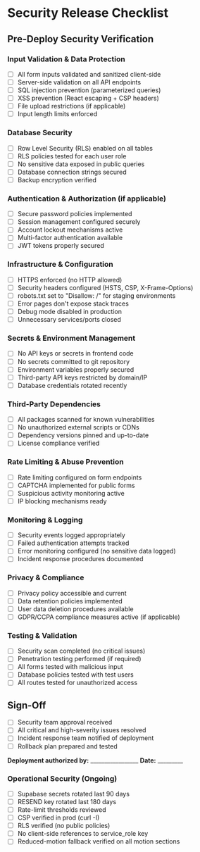 # Security Release Checklist

## Pre-Deploy Security Verification

### Input Validation & Data Protection
- [ ] All form inputs validated and sanitized client-side
- [ ] Server-side validation on all API endpoints
- [ ] SQL injection prevention (parameterized queries)
- [ ] XSS prevention (React escaping + CSP headers)
- [ ] File upload restrictions (if applicable)
- [ ] Input length limits enforced

### Database Security
- [ ] Row Level Security (RLS) enabled on all tables
- [ ] RLS policies tested for each user role
- [ ] No sensitive data exposed in public queries
- [ ] Database connection strings secured
- [ ] Backup encryption verified

### Authentication & Authorization (if applicable)
- [ ] Secure password policies implemented
- [ ] Session management configured securely
- [ ] Account lockout mechanisms active
- [ ] Multi-factor authentication available
- [ ] JWT tokens properly secured

### Infrastructure & Configuration
- [ ] HTTPS enforced (no HTTP allowed)
- [ ] Security headers configured (HSTS, CSP, X-Frame-Options)
- [ ] robots.txt set to "Disallow: /" for staging environments
- [ ] Error pages don't expose stack traces
- [ ] Debug mode disabled in production
- [ ] Unnecessary services/ports closed

### Secrets & Environment Management
- [ ] No API keys or secrets in frontend code
- [ ] No secrets committed to git repository
- [ ] Environment variables properly secured
- [ ] Third-party API keys restricted by domain/IP
- [ ] Database credentials rotated recently

### Third-Party Dependencies
- [ ] All packages scanned for known vulnerabilities
- [ ] No unauthorized external scripts or CDNs
- [ ] Dependency versions pinned and up-to-date
- [ ] License compliance verified

### Rate Limiting & Abuse Prevention
- [ ] Rate limiting configured on form endpoints
- [ ] CAPTCHA implemented for public forms
- [ ] Suspicious activity monitoring active
- [ ] IP blocking mechanisms ready

### Monitoring & Logging
- [ ] Security events logged appropriately
- [ ] Failed authentication attempts tracked
- [ ] Error monitoring configured (no sensitive data logged)
- [ ] Incident response procedures documented

### Privacy & Compliance
- [ ] Privacy policy accessible and current
- [ ] Data retention policies implemented
- [ ] User data deletion procedures available
- [ ] GDPR/CCPA compliance measures active (if applicable)

### Testing & Validation
- [ ] Security scan completed (no critical issues)
- [ ] Penetration testing performed (if required)
- [ ] All forms tested with malicious input
- [ ] Database policies tested with test users
- [ ] All routes tested for unauthorized access

## Sign-Off
- [ ] Security team approval received
- [ ] All critical and high-severity issues resolved
- [ ] Incident response team notified of deployment
- [ ] Rollback plan prepared and tested

**Deployment authorized by:** _________________ **Date:** _________

### Operational Security (Ongoing)
- [ ] Supabase secrets rotated last 90 days
- [ ] RESEND key rotated last 180 days
- [ ] Rate-limit thresholds reviewed
- [ ] CSP verified in prod (curl -I)
- [ ] RLS verified (no public policies)
- [ ] No client-side references to service_role key
- [ ] Reduced-motion fallback verified on all motion sections